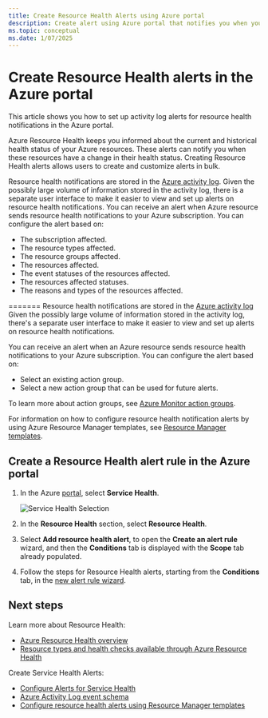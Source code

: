 ```yaml
---
title: Create Resource Health Alerts using Azure portal
description: Create alert using Azure portal that notifies you when your Azure resources become unavailable.
ms.topic: conceptual
ms.date: 1/07/2025
---
```


# Create Resource Health alerts in the Azure portal

This article shows you how to set up activity log alerts for resource health notifications in the Azure portal.

Azure Resource Health keeps you informed about the current and historical health status of your Azure resources. These alerts can notify you when these resources have a change in their health status. Creating Resource Health alerts allows users to create and customize alerts in bulk.



Resource health notifications are stored in the [Azure activity log](../azure-monitor/essentials/platform-logs-overview.md). Given the possibly large volume of information stored in the activity log, there is a separate user interface to make it easier to view and set up alerts on resource health notifications.
You can receive an alert when Azure resource sends resource health notifications to your Azure subscription. You can configure the alert based on:

* The subscription affected.
* The resource types affected.
* The resource groups affected.
* The resources affected.
* The event statuses of the resources affected.
* The resources affected statuses.
* The reasons and types of the resources affected.

=======
Resource health notifications are stored in the [Azure activity log](../azure-monitor/essentials/platform-logs-overview.md) Given the possibly large volume of information stored in the activity log, there's a separate user interface to make it easier to view and set up alerts on resource health notifications.

You can receive an alert when an Azure resource sends resource health notifications to your Azure subscription. You can configure the alert based on:


* Select an existing action group.
* Select a new action group that can be used for future alerts.


To learn more about action groups, see [Azure Monitor action groups](../azure-monitor/alerts/action-groups.md).

For information on how to configure resource health notification alerts by using Azure Resource Manager templates, see [Resource Manager templates](./resource-health-alert-arm-template-guide.md).

## Create a Resource Health alert rule in the Azure portal

1. In the Azure [portal](https://portal.azure.com/), select **Service Health**.


    ![Service Health Selection](./media/resource-health-alert-monitor-guide/service-health-selection.png)
1. In the **Resource Health** section, select **Resource Health**.
1. Select **Add resource health alert**, to open the **Create an alert rule** wizard, and then the **Conditions** tab is displayed with the **Scope** tab already populated.
1. Follow the steps for Resource Health alerts, starting from the **Conditions** tab, in the [new alert rule wizard](../azure-monitor/alerts/alerts-create-activity-log-alert-rule.md).


## Next steps

Learn more about Resource Health:

* [Azure Resource Health overview](Resource-health-overview.md)
* [Resource types and health checks available through Azure Resource Health](resource-health-checks-resource-types.md)

Create Service Health Alerts:

* [Configure Alerts for Service Health](./alerts-activity-log-service-notifications-portal.md) 
* [Azure Activity Log event schema](../azure-monitor/essentials/activity-log-schema.md)
* [Configure resource health alerts using Resource Manager templates](./resource-health-alert-arm-template-guide.md)
